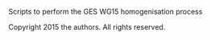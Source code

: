 Scripts to perform the GES WG15 homogenisation process

Copyright 2015 the authors. All rights reserved.
